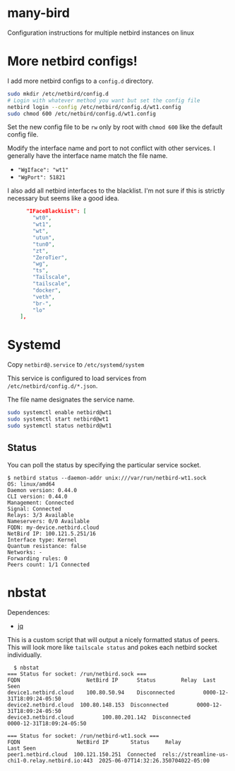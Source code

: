 # many-bird
Configuration instructions for multiple netbird instances on linux

# More netbird configs!
I add more netbird configs to a `config.d` directory.

```bash
sudo mkdir /etc/netbird/config.d
# Login with whatever method you want but set the config file
netbird login --config /etc/netbird/config.d/wt1.config
sudo chmod 600 /etc/netbird/config.d/wt1.config
```
Set the new config file to be `rw` only by root with `chmod 600` like the default config file.

Modify the interface name and port to not conflict with other services.
I generally have the interface name match the file name.
- `"WgIface": "wt1"`
- `"WgPort": 51821`

I also add all netbird interfaces to the blacklist.
I'm not sure if this is strictly necessary but seems like a good idea.
```json
      "IFaceBlackList": [
        "wt0",
        "wt1",
        "wt",
        "utun",
        "tun0",
        "zt",
        "ZeroTier",
        "wg",
        "ts",
        "Tailscale",
        "tailscale",
        "docker",
        "veth",
        "br-",
        "lo"
    ],
```

# Systemd
Copy `netbird@.service` to `/etc/systemd/system`

This service is configured to load services from `/etc/netbird/config.d/*.json`.

The file name designates the service name.
```bash
sudo systemctl enable netbird@wt1
sudo systemctl start netbird@wt1
sudo systemctl status netbird@wt1
```

## Status
You can poll the status by specifying the particular service socket.
```
$ netbird status --daemon-addr unix:///var/run/netbird-wt1.sock
OS: linux/amd64
Daemon version: 0.44.0
CLI version: 0.44.0
Management: Connected
Signal: Connected
Relays: 3/3 Available
Nameservers: 0/0 Available
FQDN: my-device.netbird.cloud
NetBird IP: 100.121.5.251/16
Interface type: Kernel
Quantum resistance: false
Networks: -
Forwarding rules: 0
Peers count: 1/1 Connected
```

# nbstat
Dependences:
- [jq](https://jqlang.org/)

This is a custom script that will output a nicely formatted status of peers.
This will look more like `tailscale status` and pokes each netbird socket individually.
```
  $ nbstat
=== Status for socket: /run/netbird.sock ===
FQDN                     NetBird IP      Status        Relay  Last Seen
device1.netbird.cloud    100.80.50.94    Disconnected         0000-12-31T18:09:24-05:50
device2.netbird.cloud  100.80.148.153  Disconnected         0000-12-31T18:09:24-05:50
device3.netbird.cloud         100.80.201.142  Disconnected         0000-12-31T18:09:24-05:50

=== Status for socket: /run/netbird-wt1.sock ===
FQDN                  NetBird IP       Status     Relay                                             Last Seen
peer1.netbird.cloud  100.121.150.251  Connected  rels://streamline-us-chi1-0.relay.netbird.io:443  2025-06-07T14:32:26.350704022-05:00
```
